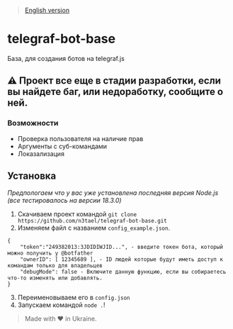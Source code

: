 > [English version](https://github.com/n3taeli/telegraf-bot-base/blob/master/README.md)
# telegraf-bot-base
База, для создания ботов на telegraf.js

## **⚠ Проект все еще в стадии разработки, если вы найдете баг, или недоработку, сообщите о ней.**

### Возможности
* Проверка пользователя на наличие прав
* Аргументы с суб-командами
* Локазализация

## Установка
*Предпологаем что у вас уже установлена последняя версия Node.js (все тестировалось на версии 18.3.0)*
1. Скачиваем проект командой `git clone https://github.com/n3tael/telegraf-bot-base.git` 
2. Изменяем файл с названием `config_example.json`.
```
{
    "token":"249382013:3JDIDIWJID...", - введите токен бота, который можно получить у @botfather
    "ownerID": [ 12345689 ], - ID людей которые будут иметь доступ к командам только для владельцев
    "debugMode": false - Включите данную функцию, если вы собираетесь что-то изменять или добавлять.
}
```
3. Переименовываем его в `config.json`
4. Запускаем командой `node .`!

> Made with ❤ in Ukraine.
